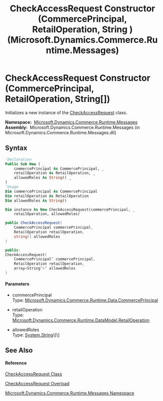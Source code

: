 ﻿---
title: CheckAccessRequest Constructor (CommercePrincipal, RetailOperation, String ) (Microsoft.Dynamics.Commerce.Runtime.Messages)
TOCTitle: CheckAccessRequest Constructor (CommercePrincipal, RetailOperation, String )
ms:assetid: M:Microsoft.Dynamics.Commerce.Runtime.Messages.CheckAccessRequest.#ctor(Microsoft.Dynamics.Commerce.Runtime.Data.CommercePrincipal,Microsoft.Dynamics.Commerce.Runtime.DataModel.RetailOperation,System.String[])
ms:mtpsurl: https://technet.microsoft.com/en-us/library/microsoft.dynamics.commerce.runtime.messages.checkaccessrequest.checkaccessrequest(v=AX.60)
ms:contentKeyID: 62207898
ms.date: 05/18/2015
mtps_version: v=AX.60
dev_langs:
- vb
- csharp
- c++
---

# CheckAccessRequest Constructor (CommercePrincipal, RetailOperation, String[])

Initializes a new instance of the [CheckAccessRequest](checkaccessrequest-class-microsoft-dynamics-commerce-runtime-messages.md) class.

**Namespace:**  [Microsoft.Dynamics.Commerce.Runtime.Messages](microsoft-dynamics-commerce-runtime-messages-namespace.md)  
**Assembly:**  Microsoft.Dynamics.Commerce.Runtime.Messages (in Microsoft.Dynamics.Commerce.Runtime.Messages.dll)

## Syntax

``` vb
'Declaration
Public Sub New ( _
    commercePrincipal As CommercePrincipal, _
    retailOperation As RetailOperation, _
    allowedRoles As String() _
)
'Usage
Dim commercePrincipal As CommercePrincipal
Dim retailOperation As RetailOperation
Dim allowedRoles As String()

Dim instance As New CheckAccessRequest(commercePrincipal, _
    retailOperation, allowedRoles)
```

``` csharp
public CheckAccessRequest(
    CommercePrincipal commercePrincipal,
    RetailOperation retailOperation,
    string[] allowedRoles
)
```

``` c++
public:
CheckAccessRequest(
    CommercePrincipal^ commercePrincipal, 
    RetailOperation retailOperation, 
    array<String^>^ allowedRoles
)
```

#### Parameters

  - commercePrincipal  
    Type: [Microsoft.Dynamics.Commerce.Runtime.Data.CommercePrincipal](commerceprincipal-class-microsoft-dynamics-commerce-runtime-data.md)  

<!-- end list -->

  - retailOperation  
    Type: [Microsoft.Dynamics.Commerce.Runtime.DataModel.RetailOperation](retailoperation-enumeration-microsoft-dynamics-commerce-runtime-datamodel.md)  

<!-- end list -->

  - allowedRoles  
    Type: [System.String](https://technet.microsoft.com/en-us/library/s1wwdcbf\(v=ax.60\))\[\]  

## See Also

#### Reference

[CheckAccessRequest Class](checkaccessrequest-class-microsoft-dynamics-commerce-runtime-messages.md)

[CheckAccessRequest Overload](checkaccessrequest-constructor-microsoft-dynamics-commerce-runtime-messages.md)

[Microsoft.Dynamics.Commerce.Runtime.Messages Namespace](microsoft-dynamics-commerce-runtime-messages-namespace.md)

